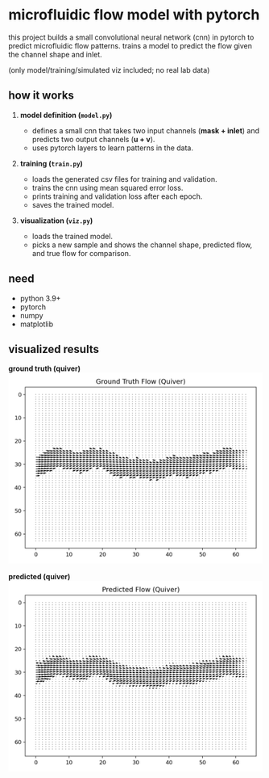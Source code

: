 # microfluidic flow model with pytorch

this project builds a small convolutional neural network (cnn) in pytorch to predict microfluidic flow patterns. trains a model to predict the flow given the channel shape and inlet.

(only model/training/simulated viz included; no real lab data)

## how it works

1. **model definition (`model.py`)**  
   - defines a small cnn that takes two input channels (**mask + inlet**) and predicts two output channels (**u + v**).  
   - uses pytorch layers to learn patterns in the data.

2. **training (`train.py`)**  
   - loads the generated csv files for training and validation.
   - trains the cnn using mean squared error loss.  
   - prints training and validation loss after each epoch.  
   - saves the trained model.

3. **visualization (`viz.py`)**  
   - loads the trained model.  
   - picks a new sample and shows the channel shape, predicted flow, and true flow for comparison.

## need

- python 3.9+  
- pytorch  
- numpy  
- matplotlib  

## visualized results

**ground truth (quiver)**
![ground truth quiver](gt_quiver.png)

**predicted (quiver)**
![predicted quiver](pred_quiver.png)
